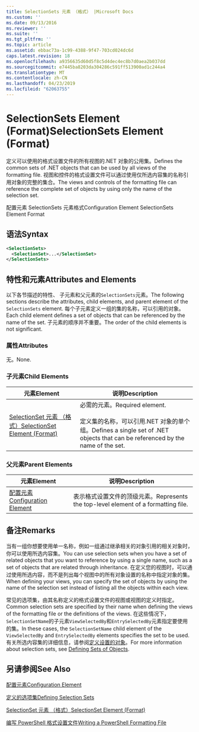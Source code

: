 ```yaml
---
title: SelectionSets 元素 （格式） |Microsoft Docs
ms.custom: ''
ms.date: 09/13/2016
ms.reviewer: ''
ms.suite: ''
ms.tgt_pltfrm: ''
ms.topic: article
ms.assetid: ebbac73a-1c99-4388-9f47-703cd024dc6d
caps.latest.revision: 18
ms.openlocfilehash: a9356635d60d5f8c5d4dec4ec8b7d0aea2b037dd
ms.sourcegitcommit: e7445ba8203da304286c591ff513900ad1c244a4
ms.translationtype: MT
ms.contentlocale: zh-CN
ms.lasthandoff: 04/23/2019
ms.locfileid: "62063755"
---
```

# <a name="selectionsets-element-format"></a><span data-ttu-id="1c589-102">SelectionSets Element (Format)</span><span class="sxs-lookup"><span data-stu-id="1c589-102">SelectionSets Element (Format)</span></span>

<span data-ttu-id="1c589-103">定义可以使用的格式设置文件的所有视图的.NET 对象的公用集。</span><span class="sxs-lookup"><span data-stu-id="1c589-103">Defines the common sets of .NET objects that can be used by all views of the formatting file.</span></span> <span data-ttu-id="1c589-104">视图和控件的格式设置文件可以通过使用仅所选内容集的名称引用对象的完整的集合。</span><span class="sxs-lookup"><span data-stu-id="1c589-104">The views and controls of the formatting file can reference the complete set of objects by using only the name of the selection set.</span></span>

<span data-ttu-id="1c589-105">配置元素 SelectionSets 元素格式</span><span class="sxs-lookup"><span data-stu-id="1c589-105">Configuration Element SelectionSets Element Format</span></span>

## <a name="syntax"></a><span data-ttu-id="1c589-106">语法</span><span class="sxs-lookup"><span data-stu-id="1c589-106">Syntax</span></span>

```xml
<SelectionSets>
  <SelectionSet>...</SelectionSet>
</SelectionSets>
```

## <a name="attributes-and-elements"></a><span data-ttu-id="1c589-107">特性和元素</span><span class="sxs-lookup"><span data-stu-id="1c589-107">Attributes and Elements</span></span>

<span data-ttu-id="1c589-108">以下各节描述的特性、 子元素和父元素的`SelectionSets`元素。</span><span class="sxs-lookup"><span data-stu-id="1c589-108">The following sections describe the attributes, child elements, and parent element of the `SelectionSets` element.</span></span> <span data-ttu-id="1c589-109">每个子元素定义一组的集的名称，可以引用的对象。</span><span class="sxs-lookup"><span data-stu-id="1c589-109">Each child element defines a set of objects that can be referenced by the name of the set.</span></span> <span data-ttu-id="1c589-110">子元素的顺序并不重要。</span><span class="sxs-lookup"><span data-stu-id="1c589-110">The order of the child elements is not significant.</span></span>

### <a name="attributes"></a><span data-ttu-id="1c589-111">属性</span><span class="sxs-lookup"><span data-stu-id="1c589-111">Attributes</span></span>

<span data-ttu-id="1c589-112">无。</span><span class="sxs-lookup"><span data-stu-id="1c589-112">None.</span></span>

### <a name="child-elements"></a><span data-ttu-id="1c589-113">子元素</span><span class="sxs-lookup"><span data-stu-id="1c589-113">Child Elements</span></span>

|<span data-ttu-id="1c589-114">元素</span><span class="sxs-lookup"><span data-stu-id="1c589-114">Element</span></span>|<span data-ttu-id="1c589-115">说明</span><span class="sxs-lookup"><span data-stu-id="1c589-115">Description</span></span>|
|-------------|-----------------|
|[<span data-ttu-id="1c589-116">SelectionSet 元素 （格式）</span><span class="sxs-lookup"><span data-stu-id="1c589-116">SelectionSet Element (Format)</span></span>](./selectionset-element-format.md)|<span data-ttu-id="1c589-117">必需的元素。</span><span class="sxs-lookup"><span data-stu-id="1c589-117">Required element.</span></span><br /><br /> <span data-ttu-id="1c589-118">定义集的名称，可以引用.NET 对象的单个组。</span><span class="sxs-lookup"><span data-stu-id="1c589-118">Defines a single set of .NET objects that can be referenced by the name of the set.</span></span>|

### <a name="parent-elements"></a><span data-ttu-id="1c589-119">父元素</span><span class="sxs-lookup"><span data-stu-id="1c589-119">Parent Elements</span></span>

|<span data-ttu-id="1c589-120">元素</span><span class="sxs-lookup"><span data-stu-id="1c589-120">Element</span></span>|<span data-ttu-id="1c589-121">说明</span><span class="sxs-lookup"><span data-stu-id="1c589-121">Description</span></span>|
|-------------|-----------------|
|[<span data-ttu-id="1c589-122">配置元素</span><span class="sxs-lookup"><span data-stu-id="1c589-122">Configuration Element</span></span>](./configuration-element-format.md)|<span data-ttu-id="1c589-123">表示格式设置文件的顶级元素。</span><span class="sxs-lookup"><span data-stu-id="1c589-123">Represents the top-level element of a formatting file.</span></span>|

## <a name="remarks"></a><span data-ttu-id="1c589-124">备注</span><span class="sxs-lookup"><span data-stu-id="1c589-124">Remarks</span></span>

<span data-ttu-id="1c589-125">当有一组你想要使用单一名称，例如一组通过继承相关的对象引用的相关对象时，你可以使用所选内容集。</span><span class="sxs-lookup"><span data-stu-id="1c589-125">You can use selection sets when you have a set of related objects that you want to reference by using a single name, such as a set of objects that are related through inheritance.</span></span> <span data-ttu-id="1c589-126">在定义您的视图时，可以通过使用所选内容，而不是列出每个视图中的所有对象设置的名称中指定对象的集。</span><span class="sxs-lookup"><span data-stu-id="1c589-126">When defining your views, you can specify the set of objects by using the name of the selection set instead of listing all the objects within each view.</span></span>

<span data-ttu-id="1c589-127">常见的选项集，由其名称定义的格式设置文件的视图或视图的定义时指定。</span><span class="sxs-lookup"><span data-stu-id="1c589-127">Common selection sets are specified by their name when defining the views of the formatting file or the definitions of the views.</span></span> <span data-ttu-id="1c589-128">在这些情况下，`SelectionSetName`的子元素`ViewSelectedBy`和`EntrySelectedBy`元素指定要使用的集。</span><span class="sxs-lookup"><span data-stu-id="1c589-128">In these cases, the `SelectionSetName` child element of the `ViewSelectedBy` and `EntrySelectedBy` elements specifies the set to be used.</span></span> <span data-ttu-id="1c589-129">有关所选内容集的详细信息，请参阅[定义设置的对象](./defining-selection-sets.md)。</span><span class="sxs-lookup"><span data-stu-id="1c589-129">For more information about selection sets, see [Defining Sets of Objects](./defining-selection-sets.md).</span></span>

## <a name="see-also"></a><span data-ttu-id="1c589-130">另请参阅</span><span class="sxs-lookup"><span data-stu-id="1c589-130">See Also</span></span>

[<span data-ttu-id="1c589-131">配置元素</span><span class="sxs-lookup"><span data-stu-id="1c589-131">Configuration Element</span></span>](./configuration-element-format.md)

[<span data-ttu-id="1c589-132">定义的选项集</span><span class="sxs-lookup"><span data-stu-id="1c589-132">Defining Selection Sets</span></span>](./defining-selection-sets.md)

[<span data-ttu-id="1c589-133">SelectionSet 元素 （格式）</span><span class="sxs-lookup"><span data-stu-id="1c589-133">SelectionSet Element (Format)</span></span>](./selectionset-element-format.md)

[<span data-ttu-id="1c589-134">编写 PowerShell 格式设置文件</span><span class="sxs-lookup"><span data-stu-id="1c589-134">Writing a PowerShell Formatting File</span></span>](./writing-a-powershell-formatting-file.md)
